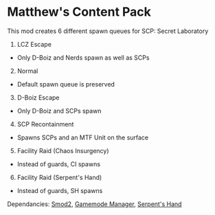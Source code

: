 # Matthew's Content Pack
This mod creates 6 different spawn queues for SCP: Secret Laboratory
1) LCZ Escape
  - Only D-Boiz and Nerds spawn as well as SCPs
2) Normal
  - Default spawn queue is preserved
3) D-Boiz Escape
  - Only D-Boiz and SCPs spawn
4) SCP Recontainment
  - Spawns SCPs and an MTF Unit on the surface
5) Facility Raid (Chaos Insurgency)
  - Instead of guards, CI spawns
6) Facility Raid (Serpent's Hand)
  - Instead of guards, SH spawns

Dependancies:
[Smod2](https://github.com/Grover-c13/Smod2/),
[Gamemode Manager](https://github.com/ShingekiNoRex/SCPSL-Gamemode-Manager/),
[Serpent's Hand](https://github.com/Cyanox62/SerpentsHand)
